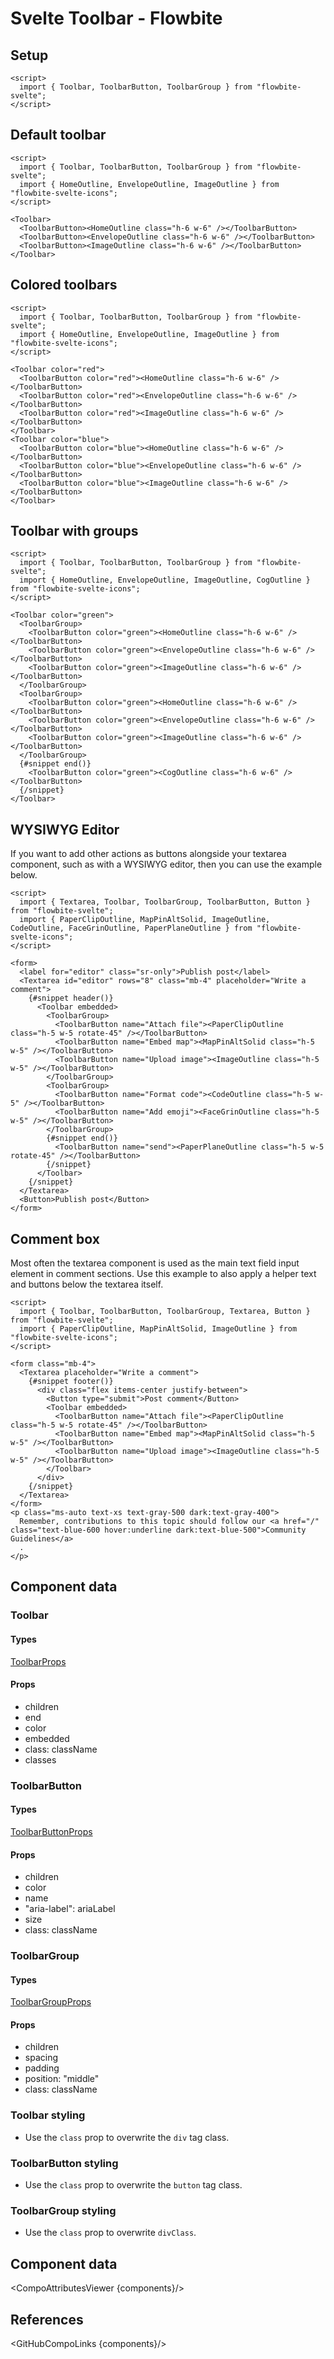 # Svelte Toolbar - Flowbite


## Setup

```svelte
<script>
  import { Toolbar, ToolbarButton, ToolbarGroup } from "flowbite-svelte";
</script>
```

## Default toolbar

```svelte
<script>
  import { Toolbar, ToolbarButton, ToolbarGroup } from "flowbite-svelte";
  import { HomeOutline, EnvelopeOutline, ImageOutline } from "flowbite-svelte-icons";
</script>

<Toolbar>
  <ToolbarButton><HomeOutline class="h-6 w-6" /></ToolbarButton>
  <ToolbarButton><EnvelopeOutline class="h-6 w-6" /></ToolbarButton>
  <ToolbarButton><ImageOutline class="h-6 w-6" /></ToolbarButton>
</Toolbar>
```

## Colored toolbars

```svelte
<script>
  import { Toolbar, ToolbarButton, ToolbarGroup } from "flowbite-svelte";
  import { HomeOutline, EnvelopeOutline, ImageOutline } from "flowbite-svelte-icons";
</script>

<Toolbar color="red">
  <ToolbarButton color="red"><HomeOutline class="h-6 w-6" /></ToolbarButton>
  <ToolbarButton color="red"><EnvelopeOutline class="h-6 w-6" /></ToolbarButton>
  <ToolbarButton color="red"><ImageOutline class="h-6 w-6" /></ToolbarButton>
</Toolbar>
<Toolbar color="blue">
  <ToolbarButton color="blue"><HomeOutline class="h-6 w-6" /></ToolbarButton>
  <ToolbarButton color="blue"><EnvelopeOutline class="h-6 w-6" /></ToolbarButton>
  <ToolbarButton color="blue"><ImageOutline class="h-6 w-6" /></ToolbarButton>
</Toolbar>
```

## Toolbar with groups

```svelte
<script>
  import { Toolbar, ToolbarButton, ToolbarGroup } from "flowbite-svelte";
  import { HomeOutline, EnvelopeOutline, ImageOutline, CogOutline } from "flowbite-svelte-icons";
</script>

<Toolbar color="green">
  <ToolbarGroup>
    <ToolbarButton color="green"><HomeOutline class="h-6 w-6" /></ToolbarButton>
    <ToolbarButton color="green"><EnvelopeOutline class="h-6 w-6" /></ToolbarButton>
    <ToolbarButton color="green"><ImageOutline class="h-6 w-6" /></ToolbarButton>
  </ToolbarGroup>
  <ToolbarGroup>
    <ToolbarButton color="green"><HomeOutline class="h-6 w-6" /></ToolbarButton>
    <ToolbarButton color="green"><EnvelopeOutline class="h-6 w-6" /></ToolbarButton>
    <ToolbarButton color="green"><ImageOutline class="h-6 w-6" /></ToolbarButton>
  </ToolbarGroup>
  {#snippet end()}
    <ToolbarButton color="green"><CogOutline class="h-6 w-6" /></ToolbarButton>
  {/snippet}
</Toolbar>
```

## WYSIWYG Editor

If you want to add other actions as buttons alongside your textarea component, such as with a WYSIWYG editor, then you can use the example below.

```svelte
<script>
  import { Textarea, Toolbar, ToolbarGroup, ToolbarButton, Button } from "flowbite-svelte";
  import { PaperClipOutline, MapPinAltSolid, ImageOutline, CodeOutline, FaceGrinOutline, PaperPlaneOutline } from "flowbite-svelte-icons";
</script>

<form>
  <label for="editor" class="sr-only">Publish post</label>
  <Textarea id="editor" rows="8" class="mb-4" placeholder="Write a comment">
    {#snippet header()}
      <Toolbar embedded>
        <ToolbarGroup>
          <ToolbarButton name="Attach file"><PaperClipOutline class="h-5 w-5 rotate-45" /></ToolbarButton>
          <ToolbarButton name="Embed map"><MapPinAltSolid class="h-5 w-5" /></ToolbarButton>
          <ToolbarButton name="Upload image"><ImageOutline class="h-5 w-5" /></ToolbarButton>
        </ToolbarGroup>
        <ToolbarGroup>
          <ToolbarButton name="Format code"><CodeOutline class="h-5 w-5" /></ToolbarButton>
          <ToolbarButton name="Add emoji"><FaceGrinOutline class="h-5 w-5" /></ToolbarButton>
        </ToolbarGroup>
        {#snippet end()}
          <ToolbarButton name="send"><PaperPlaneOutline class="h-5 w-5 rotate-45" /></ToolbarButton>
        {/snippet}
      </Toolbar>
    {/snippet}
  </Textarea>
  <Button>Publish post</Button>
</form>
```

## Comment box

Most often the textarea component is used as the main text field input element in comment sections. Use this example to also apply a helper text and buttons below the textarea itself.

```svelte
<script>
  import { Toolbar, ToolbarButton, ToolbarGroup, Textarea, Button } from "flowbite-svelte";
  import { PaperClipOutline, MapPinAltSolid, ImageOutline } from "flowbite-svelte-icons";
</script>

<form class="mb-4">
  <Textarea placeholder="Write a comment">
    {#snippet footer()}
      <div class="flex items-center justify-between">
        <Button type="submit">Post comment</Button>
        <Toolbar embedded>
          <ToolbarButton name="Attach file"><PaperClipOutline class="h-5 w-5 rotate-45" /></ToolbarButton>
          <ToolbarButton name="Embed map"><MapPinAltSolid class="h-5 w-5" /></ToolbarButton>
          <ToolbarButton name="Upload image"><ImageOutline class="h-5 w-5" /></ToolbarButton>
        </Toolbar>
      </div>
    {/snippet}
  </Textarea>
</form>
<p class="ms-auto text-xs text-gray-500 dark:text-gray-400">
  Remember, contributions to this topic should follow our <a href="/" class="text-blue-600 hover:underline dark:text-blue-500">Community Guidelines</a>
  .
</p>
```

## Component data

### Toolbar

#### Types

[ToolbarProps](https://github.com/themesberg/flowbite-svelte/blob/main/src/lib/types.ts#L1118)

#### Props

- children
- end
- color
- embedded
- class: className
- classes

### ToolbarButton

#### Types

[ToolbarButtonProps](https://github.com/themesberg/flowbite-svelte/blob/main/src/lib/types.ts#L1124)

#### Props

- children
- color
- name
- "aria-label": ariaLabel
- size
- class: className

### ToolbarGroup

#### Types

[ToolbarGroupProps](https://github.com/themesberg/flowbite-svelte/blob/main/src/lib/types.ts#L1122)

#### Props

- children
- spacing
- padding
- position: "middle"
- class: className


### Toolbar styling

- Use the `class` prop to overwrite the `div` tag class.

### ToolbarButton styling

- Use the `class` prop to overwrite the `button` tag class.

### ToolbarGroup styling

- Use the `class` prop to overwrite `divClass`.

## Component data

<CompoAttributesViewer {components}/>

## References

<GitHubCompoLinks {components}/>
